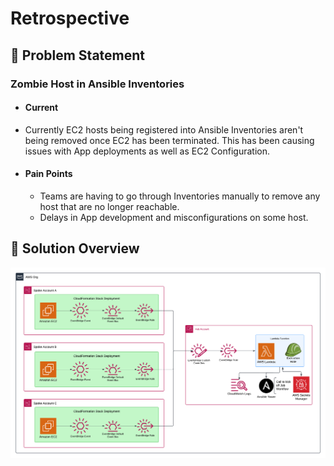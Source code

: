 # Retrospective
## :thinking: Problem Statement
### Zombie Host in Ansible Inventories
- #### Current 
- Currently EC2 hosts being registered into Ansible Inventories
    aren't being removed once EC2 has been terminated. This has 
    been causing issues with App deployments as well as EC2 
    Configuration.

- #### Pain Points
    - Teams are having to go through Inventories manually to remove
        any host that are no longer reachable. 
    - Delays in App development
        and misconfigurations on some host.

## :mag_right: Solution Overview


![alt text](assets/TowerJob.png "Logo Title Text 1")

